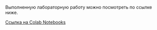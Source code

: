 Выполненную лабораторную работу можно посмотреть по ссылке ниже.

[Ссылка на Colab Notebooks](https://colab.research.google.com/drive/1QQ3Dp7QtmJgmmfX3RFdUCPWmgvqXM_xz?usp=sharing)